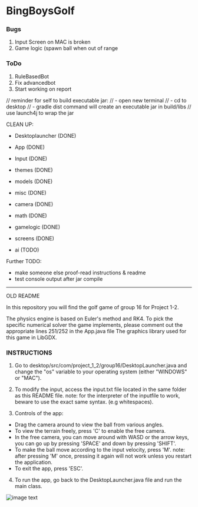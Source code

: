 # BingBoysGolf

### Bugs 
1. Input Screen on MAC is broken
2. Game logic (spawn ball when out of range

### ToDo
1. RuleBasedBot
2. Fix advancedbot
3. Start working on report

// reminder for self to build executable jar:
// - open new terminal
// - cd to desktop
// - gradle dist command will create an executable jar in build/libs
// use launch4j to wrap the jar


CLEAN UP:
- Desktoplauncher (DONE)
- App (DONE)
- Input (DONE)
- themes (DONE)
- models (DONE)
- misc (DONE)
- camera (DONE)
- math (DONE)
- gamelogic (DONE)
- screens (DONE)

- ai (TODO)

Further TODO:
- make someone else proof-read instructions & readme
- test console output after jar compile

----------------------------------------------
OLD README

In this repository you will find the golf game of group 16 for Project 1-2.

The physics engine is based on Euler's method and RK4.
To pick the specific numerical solver the game implements, please comment out the appropriate lines 251/252 in the App.java file
The graphics library used for this game in LibGDX.

### INSTRUCTIONS

1. Go to desktop/src/com/project_1_2/group16/DesktopLauncher.java and change the "os" variable
to your operating system (either "WINDOWS" or "MAC").

2. To modify the input, access the input.txt file located in the same folder as this README file.
note: for the interpreter of the inputfile to work, beware to use the exact same syntax. (e.g whitespaces).

3. Controls of the app:
- Drag the camera around to view the ball from various angles.
- To view the terrain freely, press 'C' to enable the free camera.
- In the free camera, you can move around with WASD or the arrow keys, 
you can go up by pressing 'SPACE' and down by pressing 'SHIFT'.
- To make the ball move according to the input velocity, press 'M'.
note: after pressing 'M' once, pressing it again will not work unless you restart the application.
- To exit the app, press 'ESC'.

4. To run the app, go back to the DesktopLauncher.java file and run the main class.


![image text](https://i.ytimg.com/vi/0s2Jzk6yBVk/maxresdefault.jpg)
